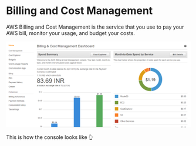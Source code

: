# Billing and Cost Management

AWS Billing and Cost Management is the service that you use to pay your AWS bill, monitor your usage, and budget your costs.

![](../../.gitbook/assets/image%20%2837%29.png)

This is how the console looks like 👆 





